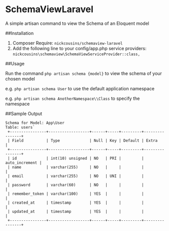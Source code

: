 # SchemaViewLaravel
A simple artisan command to view the Schema of an Eloquent model

##Installation

1. Composer Require: `nickcousins/schemaview-laravel`
2. Add the following line to your config/app.php service providers:
   `nickcousins\schemaview\SchemaViewServiceProvider::class,`

##Usage

Run the command `php artisan schema {model}` to view the schema of your chosen model

e.g.  `php artisan schema User`
to use the default application namespace

e.g.  `php artisan schema AnotherNamespace\\Class`
to specify the namespace

##Sample Output

    Schema for Model: App\User
    Table: users`
     +----------------+------------------+------+-----+---------+----------------+
     | Field          | Type             | Null | Key | Default | Extra          |
     +----------------+------------------+------+-----+---------+----------------+
     | id             | int(10) unsigned | NO   | PRI |         | auto_increment |
     | name           | varchar(255)     | NO   |     |         |                |
     | email          | varchar(255)     | NO   | UNI |         |                |
     | password       | varchar(60)      | NO   |     |         |                |
     | remember_token | varchar(100)     | YES  |     |         |                |
     | created_at     | timestamp        | YES  |     |         |                |
     | updated_at     | timestamp        | YES  |     |         |                |
     +----------------+------------------+------+-----+---------+----------------+
